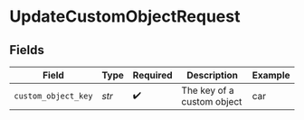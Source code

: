 # UpdateCustomObjectRequest


## Fields

| Field                      | Type                       | Required                   | Description                | Example                    |
| -------------------------- | -------------------------- | -------------------------- | -------------------------- | -------------------------- |
| `custom_object_key`        | *str*                      | :heavy_check_mark:         | The key of a custom object | car                        |